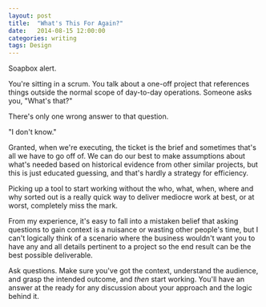 ```yaml
---
layout: post
title:  "What's This For Again?"
date:   2014-08-15 12:00:00
categories: writing
tags: Design
---
```

Soapbox alert.

You're sitting in a scrum. You talk about a one-off project that references things outside the normal scope of day-to-day operations. Someone asks you, "What's that?"

There's only one wrong answer to that question.

"I don't know."

<!--break-->

Granted, when we're executing, the ticket is the brief and sometimes that's all we have to go off of. We can do our best to make assumptions about what's needed based on historical evidence from other similar projects, but this is just educated guessing, and that's hardly a strategy for efficiency.

Picking up a tool to start working without the who, what, when, where and why sorted out is a really quick way to deliver mediocre work at best, or at worst, completely miss the mark.

From my experience, it's easy to fall into a mistaken belief that asking questions to gain context is a nuisance or wasting other people's time, but I can't logically think of a scenario where the business wouldn't want you to have any and all details pertinent to a project so the end result can be the best possible deliverable.

Ask questions. Make sure you've got the context, understand the audience, and grasp the intended outcome, and _then_ start working. You'll have an answer at the ready for any discussion about your approach and the logic behind it.

